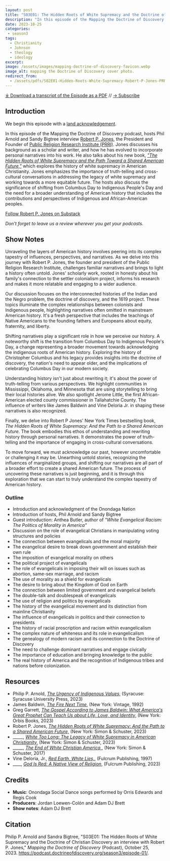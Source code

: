```yaml
---
layout: post
title: "S03E01: The Hidden Roots of White Supremacy and the Doctrine of Christian Discovery an interview with Robert P. Jones"
description: "In this episode of the Mapping the Doctrine of Discovery podcast, hosts Phil Arnold and Sandy Bigtree interview Robert P. Jones, the President and Founder of Public Religion Research Institute (PRRI)."
date: 2023-10-25
categories: 
 - season3
tags: 
  - Christianity
  - Johnson
  - theology
  - ideology
excerpt: 
image: /assets/images/mapping-doctrine-of-discovery-favicon.webp
image_alt: mapping the Doctrine of Discovery cover photo.
redirect_from:
  - /assets/pdfs/S02E01-Hidden-Roots-White-Supremacy-Robert-P-Jones-PRRI-TRANSCRIPT.pdf
---
```

<div id="buzzsprout-player-13844623"></div><script src="https://www.buzzsprout.com/1926214/13844623-the-hidden-roots-of-white-supremacy-and-the-doctrine-of-christian-discovery-an-interview-with-robert-p-jones.js?container_id=buzzsprout-player-13844623&player=small" type="text/javascript" charset="utf-8"></script>


[⤓ Download a transcript of the Episode as a PDF](/assets/pdfs/S03E01-Hidden-Roots-White-Supremacy-Robert-P-Jones-PRRI-TRANSCRIPT.pdf) // [→ Subscribe](/subscribe/)

## Introduction
We begin this episode with a [land acknowledgement](https://podcast.doctrineofdiscovery.org/land/).

In this episode of the Mapping the Doctrine of Discovery podcast, hosts Phil Arnold and Sandy Bigtree interview [Robert P. Jones](https://www.prri.org/staff/robert-p-jones-ph-d/), the President and Founder of [Public Religion Research Institute (PRRI)](https://www.prri.org/). Jones discusses his background as a scholar and writer, and how he has evolved to incorporate personal narratives into his work. He also talks about his new book, [*"The Hidden Roots of White Supremacy and the Path Toward a Shared American Future,"*](https://bookshop.org/p/books/the-hidden-roots-of-white-supremacy-and-the-path-to-a-shared-american-future-robert-p-jones/19726759?aid=56272&ean=9781668009512&listref=whitetoolong-newsletter-bookshelf) which explores the history of white supremacy in American Christianity. Jones emphasizes the importance of truth-telling and cross-cultural conversations in addressing the legacy of white supremacy and working towards a more equitable future. The hosts also discuss the significance of shifting from Columbus Day to Indigenous People's Day and the need for a broader understanding of American history that includes the contributions and perspectives of Indigenous and African-American peoples.

[Follow Robert P. Jones on Substack](https://whitetoolong.net/)

*Don't forget to leave us a review wherever you get your podcasts.*


## Show Notes
Unraveling the layers of American history involves peering into its complex tapestry of influences, perspectives, and narratives. As we delve into this journey with Robert P. Jones, the founder and president of the Public Religion Research Institute, challenges familiar narratives and brings to light a history often untold. Jones' scholarly work, rooted in honesty about his family's connection to the settler colonialism project, informs his research and makes it more relatable and engaging to a wider audience.

Our discussion focuses on the interconnected histories of the Indian and the Negro problem, the doctrine of discovery, and the 1619 project. These topics illuminate the complex relationships between colonists and Indigenous people, highlighting narratives often omitted in mainstream American history. It's a fresh perspective that includes the teachings of Native Americans to the founding fathers and Europeans about equity, fraternity, and liberty.

Shifting narratives play a significant role in how we perceive our history. A noteworthy shift is the transition from Columbus Day to Indigenous People's Day, a change representing a broader movement towards acknowledging the indigenous roots of American history. Exploring the history of Christopher Columbus and his legacy provides insights into the doctrine of discovery, the nation's need to appear older, and the implications of celebrating Columbus Day in our modern society.

Understanding history isn't just about rewriting it; it's about the power of truth-telling from various perspectives. We highlight communities in Mississippi, Oklahoma, and Minnesota that are using storytelling to bring their local histories alive. We also spotlight Jerome Little, the first African-American elected county commissioner in Tallahatchie County. The influence of writers like James Baldwin and Vine Deloria Jr. in shaping these narratives is also recognized.

Finally, we delve into Robert P Jones' New York Times bestselling book, *The Hidden Roots of White Supremacy: And the Path to a Shared American Future.* The book embodies this ethos of understanding and rewriting history through personal narratives. It demonstrates the power of truth-telling and the importance of engaging in cross-cultural conversations.

To move forward, we must acknowledge our past, however uncomfortable or challenging it may be. Unearthing untold stories, recognizing the influences of marginalized groups, and shifting our narratives are all part of a broader effort to create a shared American future. The process of uncovering these narratives is just beginning, and it is through this exploration that we can start to truly understand the complex tapestry of American history.

### Outline

- Introduction and acknowledgment of the Onondaga Nation
- Introduction of hosts, Phil Arnold and Sandy Bigtree
- Guest introduction: Anthea Butler, author of *"White Evangelical Racism: The Politics of Morality in America"*
- Discussion on the role of evangelical Christians in manipulating voting structures and policies
- The connection between evangelicals and the moral majority
- The evangelical desire to break down government and establish their own rule
- The imposition of evangelical morality on others
- The political project of evangelicals
- The role of evangelicals in imposing their will on issues such as abortion, same-sex marriage, and racism
- The use of morality as a shield for evangelicals
- The desire to bring about the Kingdom of God on Earth
- The connection between limited government and evangelical beliefs
- The double-talk and doublespeak of evangelicals
- The use of religion and politics by evangelicals
- The history of the evangelical movement and its distinction from mainline Christianity
- The influence of evangelicals in politics and their connection to presidents
- The history of racial proscription and racism within evangelicalism
- The complex nature of whiteness and its role in evangelicalism
- The genealogy of modern racism and its connection to the Doctrine of Discovery
- The need to challenge dominant narratives and engage civically
- The importance of education and bringing knowledge to the public
- The real history of America and the recognition of Indigenous tribes and nations before colonization.

## Resources
- Philip P. Arnold, [*The Urgency of Indigenous Values,*](https://bookshop.org/p/books/the-urgency-of-indigenous-values-philip-p-arnold/19942005?aid=56272&ean=9780815638087&listref=whitetoolong-newsletter-bookshelf) (Syracuse: Syracuse University Press, 2023)
- James Baldwin, [*The Fire Next Time*](https://bookshop.org/p/books/the-fire-next-time-james-baldwin/6719846?ean=9780679744726), (New York: Vintage, 1992)
- Greg Garrett, [*The Gospel According to James Baldwin: What America's Great Prophet Can Teach Us about Life, Love, and Identity,*](https://bookshop.org/p/books/the-gospel-according-to-james-baldwin-what-america-s-great-prophet-can-teach-us-about-life-love-and-identity-greg-garrett/19747261?aid=56272&ean=9781626985391&listref=whitetoolong-newsletter-bookshelf) (New York: Orbis Books, 2023)
- Robert P. Jones, [*The Hidden Roots of White Supremacy: And the Path to a Shared American Future,*](https://bookshop.org/p/books/the-hidden-roots-of-white-supremacy-and-the-path-to-a-shared-american-future-robert-p-jones/19726759?aid=56272&ean=9781668009512&listref=whitetoolong-newsletter-bookshelf) (New York: Simon & Schuster, 2023)
- _____, [*White Too Long: The Legacy of White Supremacy in American Christianity,*](https://bookshop.org/p/books/white-too-long-the-legacy-of-white-supremacy-in-american-christianity-robert-p-jones/13737642?aid=56272&ean=9781982122874&listref=whitetoolong-newsletter-bookshelf) (New York: Simon & Schuster, 2023)
- _____, [*The End of White Christian America,*](https://bookshop.org/p/books/the-end-of-white-christian-america-robert-p-jones/6767435?aid=56272&ean=9781501122323&listref=whitetoolong-newsletter-bookshelf), (New York: Simon & Schuster, 2017)
- Vine Deloria, Jr., [*Red Earth, White Lies,*](https://bookshop.org/p/books/red-earth-white-lies-jr-vine-deloria/8210521?ean=9781555913885), (Fulcrum Publishing, 1997)
- ____, [*God Is Red: A Native View of Religion*](https://bookshop.org/p/books/god-is-red-a-native-view-of-religion-vine-deloria-jr/18961651?ean=9781682753149), (Fulcrum Publishing, 2023)



## Credits

- **Music**: Onondaga Social Dance songs performed by Orris Edwards and Regis Cook
- **Producers**: Jordan Loewen-Colón and Adam DJ Brett
- **Show notes**: Adam DJ Brett

## Citation

Philip P. Arnold and Sandra Bigtree, "S03E01: The Hidden Roots of White Supremacy and the Doctrine of Christian Discovery an interview with Robert P. Jones," _Mapping the Doctrine of Discovery_ (Podcast), October 25, 2023. <https://podcast.doctrineofdiscovery.org/season3/episode-01/>.


